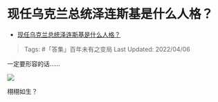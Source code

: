 # 现任乌克兰总统泽连斯基是什么人格？

- [现任乌克兰总统泽连斯基是什么人格？](https://www.zhihu.com/question/518588729/answer/2425169822)

>Tags: #「答集」百年未有之变局 
>Last Updated: 2022/04/06

一定要形容的话……


![](https://pic1.zhimg.com/80/v2-b970ae6fe850771b19812d0dbbe08b4e_1440w.jpg?source=c8b7c179)

栩栩如生？
